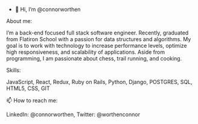 - 👋 Hi, I’m @connorworthen

About me:

   I’m a back-end focused full stack software engineer. Recently, graduated from Flatiron School with a passion for data structures and algorithms. My goal is to work with technology to increase performance levels, optimize high responsiveness, and scalability of applications. Aside from programming, I am passionate about chess, trail running, and cooking.
  
 Skills:
 
   JavaScript, React, Redux, Ruby on Rails, Python, Django, POSTGRES, SQL, HTML5, CSS, GIT

📫 How to reach me:

   LinkedIn: @connorworthen, Twitter: @worthenconnor
